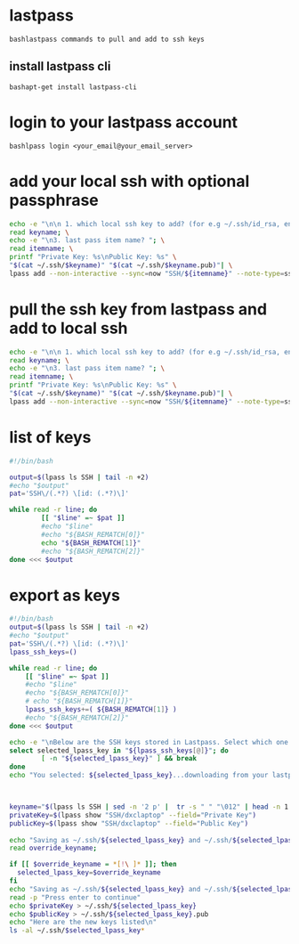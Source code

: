 # lastpass
```bashlastpass commands to pull and add to ssh keys```

## install lastpass cli
```bashapt-get install lastpass-cli```

# login to your lastpass account
```bashlpass login <your_email@your_email_server>```

# add your local ssh with optional passphrase
```bash
echo -e "\n\n 1. which local ssh key to add? (for e.g ~/.ssh/id_rsa, enter id_rsa)"; \
read keyname; \
echo -e "\n3. last pass item name? "; \
read itemname; \
printf "Private Key: %s\nPublic Key: %s" \
"$(cat ~/.ssh/$keyname)" "$(cat ~/.ssh/$keyname.pub)"| \
lpass add --non-interactive --sync=now "SSH/${itemname}" --note-type=ssh-key
```

# pull the ssh key from lastpass and add to local ssh
```bash
echo -e "\n\n 1. which local ssh key to add? (for e.g ~/.ssh/id_rsa, enter id_rsa)"; \
read keyname; \
echo -e "\n3. last pass item name? "; \
read itemname; \
printf "Private Key: %s\nPublic Key: %s" \
"$(cat ~/.ssh/$keyname)" "$(cat ~/.ssh/$keyname.pub)"| \
lpass add --non-interactive --sync=now "SSH/${itemname}" --note-type=ssh-key
```

# list of keys
```bash
#!/bin/bash

output=$(lpass ls SSH | tail -n +2)
#echo "$output"
pat='SSH\/(.*?) \[id: (.*?)\]'

while read -r line; do
        [[ "$line" =~ $pat ]]
        #echo "$line"
        #echo "${BASH_REMATCH[0]}"
        echo "${BASH_REMATCH[1]}"
        #echo "${BASH_REMATCH[2]}"
done <<< $output
```

# export as keys
```bash
#!/bin/bash
output=$(lpass ls SSH | tail -n +2) 
#echo "$output"
pat='SSH\/(.*?) \[id: (.*?)\]'
lpass_ssh_keys=()

while read -r line; do 
	[[ "$line" =~ $pat ]] 
	#echo "$line"
	#echo "${BASH_REMATCH[0]}" 
	# echo "${BASH_REMATCH[1]}" 
	lpass_ssh_keys+=( ${BASH_REMATCH[1]} )
	#echo "${BASH_REMATCH[2]}" 
done <<< $output

echo -e "\nBelow are the SSH keys stored in Lastpass. Select which one to download \n (you can choose the name when prompted)?"
select selected_lpass_key in "${lpass_ssh_keys[@]}"; do
        [ -n "${selected_lpass_key}" ] && break
done
echo "You selected: ${selected_lpass_key}...downloading from your lastpass account"



keyname="$(lpass ls SSH | sed -n '2 p' |  tr -s " " "\012" | head -n 1 | cut -d'/' -f2)"
privateKey=$(lpass show "SSH/dxclaptop" --field="Private Key")
publicKey=$(lpass show "SSH/dxclaptop" --field="Public Key")
 
echo "Saving as ~/.ssh/${selected_lpass_key} and ~/.ssh/${selected_lpass_key}.pub: Type to override: "
read override_keyname;

if [[ $override_keyname = *[!\ ]* ]]; then
  selected_lpass_key=$override_keyname
fi
echo "Saving as ~/.ssh/${selected_lpass_key} and ~/.ssh/${selected_lpass_key}.pub"
read -p "Press enter to continue"
echo $privateKey > ~/.ssh/${selected_lpass_key}
echo $publicKey > ~/.ssh/${selected_lpass_key}.pub
echo "Here are the new keys listed\n"
ls -al ~/.ssh/$selected_lpass_key*
```
